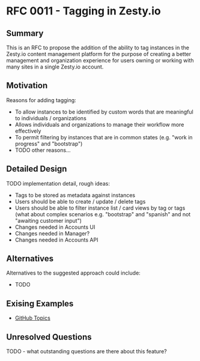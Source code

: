 # RFC 0011 - Tagging in Zesty.io

## Summary

This is an RFC to propose the addition of the ability to tag instances in the Zesty.io content management platform for the purpose of creating a better management and organization experience for users owning or working with many sites in a single Zesty.io account.

## Motivation

Reasons for adding tagging:

* To allow instances to be identified by custom words that are meaningful to individuals / organizations
* Allows individuals and organizations to manage their workflow more effectively
* To permit filtering by instances that are in common states (e.g. "work in progress" and "bootstrap")
* TODO other reasons...

## Detailed Design

TODO implementation detail, rough ideas:

* Tags to be stored as metadata against instances
* Users should be able to create / update / delete tags
* Users should be able to filter instance list / card views by tag or tags (what about complex scenarios e.g. "bootstrap" and "spanish" and not "awaiting customer input")
* Changes needed in Accounts UI
* Changes needed in Manager?
* Changes needed in Accounts API

## Alternatives

Alternatives to the suggested approach could include:

* TODO

## Exising Examples

* [GitHub Topics](https://blog.github.com/2017-01-31-introducing-topics/)

## Unresolved Questions

TODO - what outstanding questions are there about this feature?
